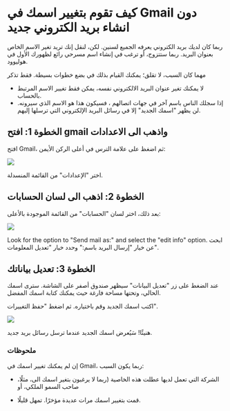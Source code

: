 # كيف تقوم بتغيير اسمك في Gmail دون انشاء بريد الكتروني جديد

ربما كان لديك بريد الكتروني يعرفه الجميع لسنين. لكن، لنقل إنك تريد تغير الاسم الخاص بعنوان البريد.
ربما ستتزوج، أو ترغب في إنشاء اسم مسرحي رائع لظهورك الأول في هوليوود.

مهما كان السبب، لا تقلق؛ يمكنك القيام بذلك في بضع خطوات بسيطة. فقط تذكر

- لا يمكنك تغير عنوان البريد الالكتروني نفسه، يمكن فقط تغيير الاسم المرتبط بالحساب.
- إذا سجلك الناس باسم آخر في جهات اتصالهم ، فسيكون هذا هو الاسم الذي سيرونه. لن يظهر "اسمك الجديد" إلا في رسائل البريد الإلكتروني التي ترسلها إليهم.
## الخطوة 1: افتح gmail  واذهب الى الاعدادات 
افتح Gmail، ثم اضغظ على علامة الترس في أعلى الركن الأيمن:

![](https://www.freecodecamp.org/news/content/images/2019/09/Gmail-name-change-first-step.png)

اختر "الإعدادات" من القائمة المنسدلة.

## الخطوة 2: اذهب الى لسان الحسابات 

بعد ذلك، اختر لسان "الحسابات" من القائمة الموجودة بالأعلى: 

![](https://www.freecodecamp.org/news/content/images/2019/09/Gmail-name-change-edit.png)

Look for the option to "Send mail as:" and select the "edit info" option.
ابحث عن خيار "إرسال البريد باسم:" وحدد خيار "تعديل المعلومات".

## الخطوة 3: تعديل بياناتك
عند الضغط على زر "تعديل البيانات" سيظهر صندوق أصفر على الشاشة. سترى اسمك الحالي، وتحتها مساحة فارغة حيث يمكنك كتابة اسمك المفضل.

اكتب اسمك الجديد وقم باختياره. ثم اضغط "حفظ التغييرات".

![](https://www.freecodecamp.org/news/content/images/2019/10/Gmail-save-new-name.png)

هنيئًا! سَيُعرض اسمك الجديد عندما ترسل رسائل بريد جديد.
### ملحوظات

إن لم يمكنك تغيير اسمك في Gmail، ربما يكون السبب:

- الشركة التي تعمل لديها عطلت هذه الخاصية (ربما لا يرغبون بتغير اسمك الى، مثلًا، صاحب السمو الملكي، أو

- قمت بتغيير اسمك مرات عديدة مؤخرًا. تمهل قليلًا.

